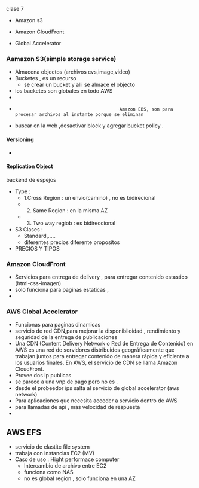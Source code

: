 clase 7

-   Amazon s3

-   Amazon CloudFront

-   Global Accelerator

### Aamazon S3(simple storage service)

-   Almacena objectos (archivos cvs,image,video)
-   Bucketes , es un recurso
    -   se crear un bucket y alli se almace el objecto
-   los backetes son globales en todo AWS
-
-                                            Amazon EBS, son para procesar archivos al instante porque se eliminan
-   buscar en la web ,desactivar block y agregar bucket policy .

#### Versioning

-

#### Replication Object

backend de espejos

-   Type :
    -   1.Cross Region : un envio(camino) , no es bidirecional
    -   2. Same Region : en la misma AZ
    -   3. Two way regiob : es bidireccional
-   S3 Clases :
    -   Standard,.....
    -   diferentes precios diferente propositos
-   PRECIOS Y TIPOS

### Amazon CloudFront

-   Servicios para entrega de delivery , para entregar contenido estastico (html-css-imagen)
-   solo funciona para paginas estaticas ,
-

### AWS Global Accelerator

-   Funcionas para paginas dinamicas
-   servicio de red CDN,para mejorar la disponibiloidad , rendimiento y seguridad de la entrega de publicaciones
-   Una CDN (Content Delivery Network o Red de Entrega de Contenido) en AWS es una red de servidores distribuidos geográficamente que trabajan juntos para entregar contenido de manera rápida y eficiente a los usuarios finales. En AWS, el servicio de CDN se llama Amazon CloudFront.
-   Provee dos Ip publicas
-   se parece a una vnp de pago pero no es .
-   desde el probeedor ips salta al servicio de global accelerator (aws network)
-   Para aplicaciones que necesita acceder a servicio dentro de AWS
-   para llamadas de api , mas velocidad de respuesta
-

## AWS EFS

-   servicio de elastitc file system
-   trabaja con instancias EC2 (MV)
-   Caso de uso : Hight performace computer
    -   Intercambio de archivo entre EC2
    -   funciona como NAS
    -   no es global region , solo funciona en una AZ
